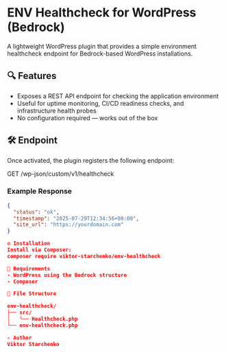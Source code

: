 # ENV Healthcheck for WordPress (Bedrock)

A lightweight WordPress plugin that provides a simple environment healthcheck endpoint for Bedrock-based WordPress installations.

## 🔍 Features

- Exposes a REST API endpoint for checking the application environment
- Useful for uptime monitoring, CI/CD readiness checks, and infrastructure health probes
- No configuration required — works out of the box

## 🛠️ Endpoint

Once activated, the plugin registers the following endpoint:

GET /wp-json/custom/v1/healthcheck

### Example Response

```json
{
  "status": "ok",
  "timestamp": "2025-07-29T12:34:56+00:00",
  "site_url": "https://yourdomain.com"
}

⚙️ Installation
Install via Composer:
composer require viktor-starchenko/env-healthcheck

🧱 Requirements
- WordPress using the Bedrock structure
- Composer

📁 File Structure

env-healthcheck/
├── src/
│   └── Healthcheck.php
└── env-healthcheck.php

✍️ Author
Viktor Starchenko




